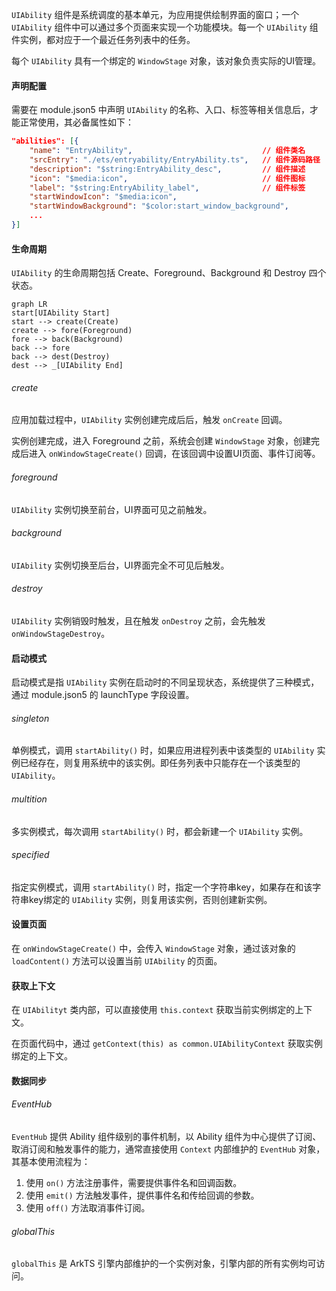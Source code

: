 `UIAbility` 组件是系统调度的基本单元，为应用提供绘制界面的窗口；一个 `UIAbility` 组件中可以通过多个页面来实现一个功能模块。每一个 `UIAbility` 组件实例，都对应于一个最近任务列表中的任务。

每个 `UIAbility` 具有一个绑定的 `WindowStage` 对象，该对象负责实际的UI管理。

#### 声明配置
需要在 module.json5 中声明 `UIAbility` 的名称、入口、标签等相关信息后，才能正常使用，其必备属性如下：
```json
"abilities": [{   
    "name": "EntryAbility",                             // 组件类名
    "srcEntry": "./ets/entryability/EntryAbility.ts",   // 组件源码路径
    "description": "$string:EntryAbility_desc",         // 组件描述
    "icon": "$media:icon",                              // 组件图标
    "label": "$string:EntryAbility_label",              // 组件标签
    "startWindowIcon": "$media:icon",
    "startWindowBackground": "$color:start_window_background",
    ...
}]
```

#### 生命周期
`UIAbility` 的生命周期包括 Create、Foreground、Background 和 Destroy 四个状态。
```mermaid
graph LR 
start[UIAbility Start]
start --> create(Create)
create --> fore(Foreground)
fore --> back(Background)
back --> fore
back --> dest(Destroy)
dest --> _[UIAbility End]
```

###### create
应用加载过程中，`UIAbility` 实例创建完成后后，触发 `onCreate` 回调。

实例创建完成，进入 Foreground 之前，系统会创建 `WindowStage` 对象，创建完成后进入 `onWindowStageCreate()` 回调，在该回调中设置UI页面、事件订阅等。

###### foreground
`UIAbility` 实例切换至前台，UI界面可见之前触发。

###### background
`UIAbility` 实例切换至后台，UI界面完全不可见后触发。

###### destroy
`UIAbility` 实例销毁时触发，且在触发 `onDestroy` 之前，会先触发 `onWindowStageDestroy`。

#### 启动模式
启动模式是指 `UIAbility` 实例在启动时的不同呈现状态，系统提供了三种模式，通过 module.json5 的 launchType 字段设置。

###### singleton
单例模式，调用 `startAbility()` 时，如果应用进程列表中该类型的 `UIAbility` 实例已经存在，则复用系统中的该实例。即任务列表中只能存在一个该类型的 `UIAbility`。

###### multition
多实例模式，每次调用 `startAbility()` 时，都会新建一个 `UIAbility` 实例。

###### specified
指定实例模式，调用 `startAbility()` 时，指定一个字符串key，如果存在和该字符串key绑定的 `UIAbility` 实例，则复用该实例，否则创建新实例。

#### 设置页面
在 `onWindowStageCreate()` 中，会传入 `WindowStage` 对象，通过该对象的 `loadContent()` 方法可以设置当前 `UIAbility` 的页面。

#### 获取上下文
在 `UIAbilityt` 类内部，可以直接使用 `this.context` 获取当前实例绑定的上下文。

在页面代码中，通过 `getContext(this) as common.UIAbilityContext` 获取实例绑定的上下文。

#### 数据同步
###### EventHub
`EventHub` 提供 Ability 组件级别的事件机制，以 Ability 组件为中心提供了订阅、取消订阅和触发事件的能力，通常直接使用 `Context` 内部维护的 `EventHub` 对象，其基本使用流程为：
1. 使用 `on()` 方法注册事件，需要提供事件名和回调函数。
2. 使用 `emit()` 方法触发事件，提供事件名和传给回调的参数。
3. 使用 `off()` 方法取消事件订阅。

###### globalThis
`globalThis` 是 ArkTS 引擎内部维护的一个实例对象，引擎内部的所有实例均可访问。